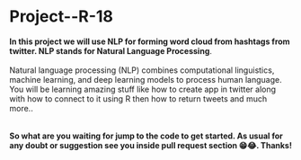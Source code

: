 # Project--R-18

<table>
  
  **In this project we will use NLP for forming word cloud from hashtags from twitter. NLP stands for Natural Language Processing**.<br></br>
  Natural language processing (NLP) combines computational linguistics, machine learning, and deep learning models to process human language.
  You will be learning amazing stuff like how to create app in twitter along with how to connect to it using R then how to return tweets and much more..
</table>

**So what are you waiting for jump to the code to get started. As usual for any doubt or suggestion see you inside pull request section 😁😂. Thanks!**
